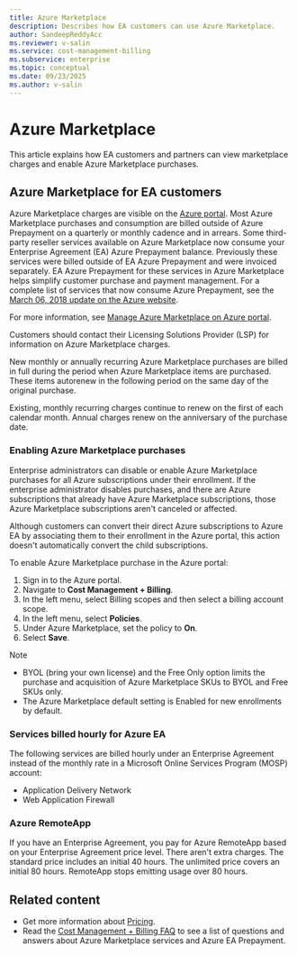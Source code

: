 ```yaml
---
title: Azure Marketplace
description: Describes how EA customers can use Azure Marketplace.
author: SandeepReddyAcc
ms.reviewer: v-salin
ms.service: cost-management-billing
ms.subservice: enterprise
ms.topic: conceptual
ms.date: 09/23/2025
ms.author: v-salin
---
```


# Azure Marketplace

This article explains how EA customers and partners can view marketplace charges and enable Azure Marketplace purchases.

## Azure Marketplace for EA customers

Azure Marketplace charges are visible on the [Azure portal](https://portal.azure.com/#blade/Microsoft_Azure_GTM/ModernBillingMenuBlade/BillingAccounts). Most Azure Marketplace purchases and consumption are billed outside of Azure Prepayment on a quarterly or monthly cadence and in arrears. Some third-party reseller services available on Azure Marketplace now consume your Enterprise Agreement (EA) Azure Prepayment balance. Previously these services were billed outside of EA Azure Prepayment and were invoiced separately. EA Azure Prepayment for these services in Azure Marketplace helps simplify customer purchase and payment management. For a complete list of services that now consume Azure Prepayment, see the [March 06, 2018 update on the Azure website](https://azure.microsoft.com/updates/azure-marketplace-third-party-reseller-services-now-use-azure-monetary-commitment/).

For more information, see [Manage Azure Marketplace on Azure portal](direct-ea-administration.md#enable-azure-marketplace-purchases).

Customers should contact their Licensing Solutions Provider (LSP) for information on Azure Marketplace charges.

New monthly or annually recurring Azure Marketplace purchases are billed in full during the period when Azure Marketplace items are purchased. These items autorenew in the following period on the same day of the original purchase.

Existing, monthly recurring charges continue to renew on the first of each calendar month. Annual charges renew on the anniversary of the purchase date.

### Enabling Azure Marketplace purchases

Enterprise administrators can disable or enable Azure Marketplace purchases for all Azure subscriptions under their enrollment. If the enterprise administrator disables purchases, and there are Azure subscriptions that already have Azure Marketplace subscriptions, those Azure Marketplace subscriptions aren't canceled or affected.

Although customers can convert their direct Azure subscriptions to Azure EA by associating them to their enrollment in the Azure portal, this action doesn't automatically convert the child subscriptions.

To enable Azure Marketplace purchase in the Azure portal:

1. Sign in to the Azure portal.
1. Navigate to **Cost Management + Billing**.
1. In the left menu, select Billing scopes and then select a billing account scope.
1. In the left menu, select **Policies**.
1. Under Azure Marketplace, set the policy to **On**.
1. Select **Save**.

> [!NOTE]
> - BYOL (bring your own license) and the Free Only option limits the purchase and acquisition of Azure Marketplace SKUs to BYOL and Free SKUs only.
> - The Azure Marketplace default setting is Enabled for new enrollments by default.

### Services billed hourly for Azure EA

The following services are billed hourly under an Enterprise Agreement instead of the monthly rate in a Microsoft Online Services Program (MOSP) account:

- Application Delivery Network
- Web Application Firewall

### Azure RemoteApp

If you have an Enterprise Agreement, you pay for Azure RemoteApp based on your Enterprise Agreement price level. There aren't extra charges. The standard price includes an initial 40 hours. The unlimited price covers an initial 80 hours. RemoteApp stops emitting usage over 80 hours.

## Related content

- Get more information about [Pricing](ea-pricing-overview.md).
- Read the [Cost Management + Billing FAQ](../cost-management-billing-faq.yml) to see a list of questions and answers about Azure Marketplace services and Azure EA Prepayment.
